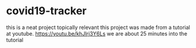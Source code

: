 # covid19-tracker
this is a neat project topically relevant
this project was made from a tutorial at youtube.
https://youtu.be/khJlrj3Y6Ls
we are about 25 minutes into the tutorial
